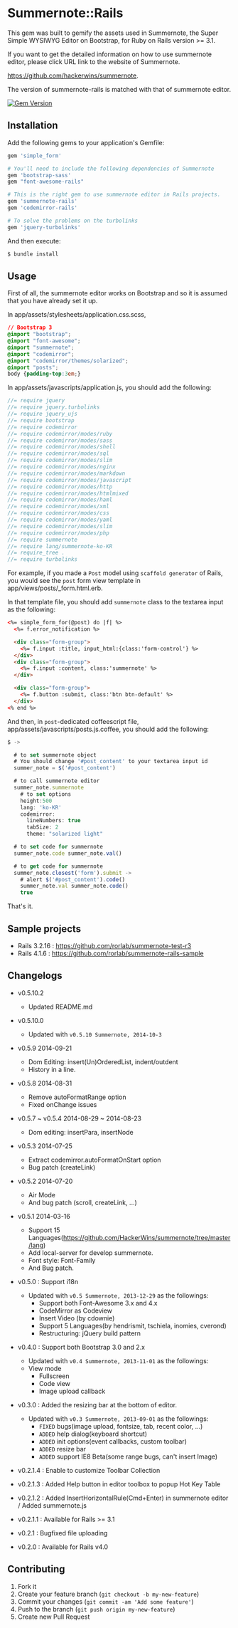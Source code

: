 # Summernote::Rails

This gem was built to gemify the assets used in Summernote, the Super Simple WYSIWYG Editor on Bootstrap, for Ruby on Rails version >= 3.1.

If you want to get the detailed information on how to use summernote editor, please click URL link to the website of Summernote.

https://github.com/hackerwins/summernote.

The version of summernote-rails is matched with that of summernote editor.

[![Gem Version](https://badge.fury.io/rb/summernote-rails.png)](http://badge.fury.io/rb/summernote-rails)

## Installation

Add the following gems to your application's Gemfile:

```ruby
gem 'simple_form'

# You'll need to include the following dependencies of Summernote
gem 'bootstrap-sass'
gem "font-awesome-rails"

# This is the right gem to use summernote editor in Rails projects.
gem 'summernote-rails'
gem 'codemirror-rails'

# To solve the problems on the turbolinks
gem 'jquery-turbolinks'
```

And then execute:

```bash
$ bundle install
```

## Usage

First of all, the summernote editor works on Bootstrap and so it is assumed that you have already set it up.


In app/assets/stylesheets/application.css.scss,

```css
// Bootstrap 3
@import "bootstrap";
@import "font-awesome";
@import "summernote";
@import "codemirror";
@import "codemirror/themes/solarized";
@import "posts";
body {padding-top:3em;}
```

In app/assets/javascripts/application.js, you should add the following:

```js
//= require jquery
//= require jquery.turbolinks
//= require jquery_ujs
//= require bootstrap
//= require codemirror
//= require codemirror/modes/ruby
//= require codemirror/modes/sass
//= require codemirror/modes/shell
//= require codemirror/modes/sql
//= require codemirror/modes/slim
//= require codemirror/modes/nginx
//= require codemirror/modes/markdown
//= require codemirror/modes/javascript
//= require codemirror/modes/http
//= require codemirror/modes/htmlmixed
//= require codemirror/modes/haml
//= require codemirror/modes/xml
//= require codemirror/modes/css
//= require codemirror/modes/yaml
//= require codemirror/modes/slim
//= require codemirror/modes/php
//= require summernote
//= require lang/summernote-ko-KR
//= require_tree .
//= require turbolinks
```

For example, if you made a `Post` model using `scaffold generator` of Rails, you would see the `post` form view template in app/views/posts/_form.html.erb.

In that template file, you should add `summernote` class to the textarea input as the following:

```html
<%= simple_form_for(@post) do |f| %>
  <%= f.error_notification %>

  <div class="form-group">
    <%= f.input :title, input_html:{class:'form-control'} %>
  </div>
  <div class="form-group">
    <%= f.input :content, class:'summernote' %>
  </div>

  <div class="form-group">
    <%= f.button :submit, class:'btn btn-default' %>
  </div>
<% end %>
```

And then, in `post`-dedicated coffeescript file, app/assets/javascripts/posts.js.coffee, you should add the following:

```js
$ ->

  # to set summernote object
  # You should change '#post_content' to your textarea input id
  summer_note = $('#post_content')

  # to call summernote editor
  summer_note.summernote
    # to set options
    height:500
    lang: 'ko-KR'
    codemirror:
      lineNumbers: true
      tabSize: 2
      theme: "solarized light"

  # to set code for summernote
  summer_note.code summer_note.val()

  # to get code for summernote
  summer_note.closest('form').submit ->
    # alert $('#post_content').code()
    summer_note.val summer_note.code()
    true
```

That's it.


## Sample projects

 - Rails 3.2.16 : https://github.com/rorlab/summernote-test-r3
 - Rails 4.1.6 : https://github.com/rorlab/summernote-rails-sample

## Changelogs

 - v0.5.10.2
    * Updated README.md

 - v0.5.10.0
    * Updated with `v0.5.10 Summernote, 2014-10-3`

 - v0.5.9 2014-09-21
    * Dom Editing: insert(Un)OrderedList, indent/outdent
    * History in a line.

 - v0.5.8 2014-08-31
    * Remove autoFormatRange option
    * Fixed onChange issues

 - v0.5.7 ~ v0.5.4 2014-08-29 ~ 2014-08-23
    * Dom editing: insertPara, insertNode

 - v0.5.3 2014-07-25
    * Extract codemirror.autoFormatOnStart option
    * Bug patch (createLink)

 - v0.5.2 2014-07-20
    * Air Mode
    * And bug patch (scroll, createLink, ...)

 - v0.5.1 2014-03-16
    * Support 15 Languages(https://github.com/HackerWins/summernote/tree/master/lang)
    * Add local-server for develop summernote.
    * Font style: Font-Family
    * And Bug patch.

 - v0.5.0   : Support i18n
    * Updated with `v0.5 Summernote, 2013-12-29` as the followings:
      * Support both Font-Awesome 3.x and 4.x
      * CodeMirror as Codeview
      * Insert Video (by cdownie)
      * Support 5 Languages(by hendrismit, tschiela, inomies, cverond)
      * Restructuring: jQuery build pattern

 - v0.4.0   : Support both Bootstrap 3.0 and 2.x
    * Updated with `v0.4 Summernote, 2013-11-01` as the followings:
    * View mode
      * Fullscreen
      * Code view
      * Image upload callback
 - v0.3.0   : Added the resizing bar at the bottom of editor.
    * Updated with `v0.3 Summernote, 2013-09-01` as the followings:
      * `FIXED` bugs(image upload, fontsize, tab, recent color, ...)
      * `ADDED` help dialog(keyboard shortcut)
      * `ADDED` init options(event callbacks, custom toolbar)
      * `ADDED` resize bar
      * `ADDED` support IE8 Beta(some range bugs, can't insert Image)
 - v0.2.1.4 : Enable to customize Toolbar Collection
 - v0.2.1.3 : Added Help button in editor toolbox to popup Hot Key Table
 - v0.2.1.2 : Added InsertHorizontalRule(Cmd+Enter) in summernote editor /
              Added summernote.js
 - v0.2.1.1 : Available for Rails >= 3.1
 - v0.2.1   : Bugfixed file uploading
 - v0.2.0   : Available for Rails v4.0


## Contributing

1. Fork it
2. Create your feature branch (`git checkout -b my-new-feature`)
3. Commit your changes (`git commit -am 'Add some feature'`)
4. Push to the branch (`git push origin my-new-feature`)
5. Create new Pull Request
